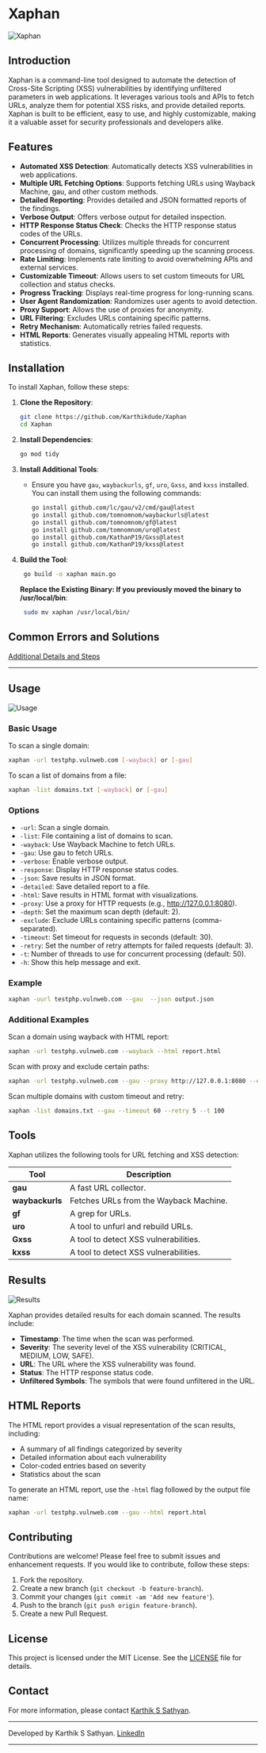 # Xaphan

![Xaphan](Xaphan.jpg)

## Introduction

Xaphan is a command-line tool designed to automate the detection of Cross-Site Scripting (XSS) vulnerabilities by identifying unfiltered parameters in web applications. It leverages various tools and APIs to fetch URLs, analyze them for potential XSS risks, and provide detailed reports. Xaphan is built to be efficient, easy to use, and highly customizable, making it a valuable asset for security professionals and developers alike.

## Features

- **Automated XSS Detection**: Automatically detects XSS vulnerabilities in web applications.
- **Multiple URL Fetching Options**: Supports fetching URLs using Wayback Machine, gau, and other custom methods.
- **Detailed Reporting**: Provides detailed and JSON formatted reports of the findings.
- **Verbose Output**: Offers verbose output for detailed inspection.
- **HTTP Response Status Check**: Checks the HTTP response status codes of the URLs.
- **Concurrent Processing**: Utilizes multiple threads for concurrent processing of domains, significantly speeding up the scanning process.
- **Rate Limiting**: Implements rate limiting to avoid overwhelming APIs and external services.
- **Customizable Timeout**: Allows users to set custom timeouts for URL collection and status checks.
- **Progress Tracking**: Displays real-time progress for long-running scans.
- **User Agent Randomization**: Randomizes user agents to avoid detection.
- **Proxy Support**: Allows the use of proxies for anonymity.
- **URL Filtering**: Excludes URLs containing specific patterns.
- **Retry Mechanism**: Automatically retries failed requests.
- **HTML Reports**: Generates visually appealing HTML reports with statistics.

## Installation

To install Xaphan, follow these steps:

1. **Clone the Repository**:
   ```sh
   git clone https://github.com/Karthikdude/Xaphan
   cd Xaphan
   ```

2. **Install Dependencies**:
   ```sh
   go mod tidy
   ```

3. **Install Additional Tools**:
   - Ensure you have `gau`, `waybackurls`, `gf`, `uro`, `Gxss`, and `kxss` installed. You can install them using the following commands:
     ```sh
     go install github.com/lc/gau/v2/cmd/gau@latest
     go install github.com/tomnomnom/waybackurls@latest
     go install github.com/tomnomnom/gf@latest
     go install github.com/tomnomnom/uro@latest
     go install github.com/KathanP19/Gxss@latest
     go install github.com/KathanP19/kxss@latest
     ```

4. **Build the Tool**:
   ```sh
    go build -o xaphan main.go
   ```
   **Replace the Existing Binary: If you previously moved the binary to /usr/local/bin**:
   ```sh
    sudo mv xaphan /usr/local/bin/
   ```
## Common Errors and Solutions

   [Additional Details and Steps](issues.md)

---

## Usage

![Usage](usage.png)


### Basic Usage

To scan a single domain:
```sh
xaphan -url testphp.vulnweb.com [-wayback] or [-gau]
```

To scan a list of domains from a file:
```sh
xaphan -list domains.txt [-wayback] or [-gau]
```

### Options

- `-url`: Scan a single domain.
- `-list`: File containing a list of domains to scan.
- `-wayback`: Use Wayback Machine to fetch URLs.
- `-gau`: Use gau to fetch URLs.
- `-verbose`: Enable verbose output.
- `-response`: Display HTTP response status codes.
- `-json`: Save results in JSON format.
- `-detailed`: Save detailed report to a file.
- `-html`: Save results in HTML format with visualizations.
- `-proxy`: Use a proxy for HTTP requests (e.g., http://127.0.0.1:8080).
- `-depth`: Set the maximum scan depth (default: 2).
- `-exclude`: Exclude URLs containing specific patterns (comma-separated).
- `-timeout`: Set timeout for requests in seconds (default: 30).
- `-retry`: Set the number of retry attempts for failed requests (default: 3).
- `-t`: Number of threads to use for concurrent processing (default: 50).
- `-h`: Show this help message and exit.

### Example

```sh
xaphan -uurl testphp.vulnweb.com --gau  --json output.json
```

### Additional Examples

Scan a domain using wayback with HTML report:
```sh
xaphan -url testphp.vulnweb.com --wayback --html report.html
```

Scan with proxy and exclude certain paths:
```sh
xaphan -url testphp.vulnweb.com --gau --proxy http://127.0.0.1:8080 --exclude login,admin,static
```

Scan multiple domains with custom timeout and retry:
```sh
xaphan -list domains.txt --gau --timeout 60 --retry 5 --t 100
```

## Tools

Xaphan utilizes the following tools for URL fetching and XSS detection:

| Tool         | Description                                                                 |
|--------------|-----------------------------------------------------------------------------|
| **gau**      | A fast URL collector.                                                         |
| **waybackurls** | Fetches URLs from the Wayback Machine.                                       |
| **gf**       | A grep for URLs.                                                              |
| **uro**      | A tool to unfurl and rebuild URLs.                                           |
| **Gxss**     | A tool to detect XSS vulnerabilities.                                          |
| **kxss**     | A tool to detect XSS vulnerabilities.                                          |

## Results

![Results](results.png)

Xaphan provides detailed results for each domain scanned. The results include:

- **Timestamp**: The time when the scan was performed.
- **Severity**: The severity level of the XSS vulnerability (CRITICAL, MEDIUM, LOW, SAFE).
- **URL**: The URL where the XSS vulnerability was found.
- **Status**: The HTTP response status code.
- **Unfiltered Symbols**: The symbols that were found unfiltered in the URL.

## HTML Reports

The HTML report provides a visual representation of the scan results, including:

- A summary of all findings categorized by severity
- Detailed information about each vulnerability
- Color-coded entries based on severity
- Statistics about the scan

To generate an HTML report, use the `-html` flag followed by the output file name:

```sh
xaphan -url testphp.vulnweb.com --gau --html report.html
```

## Contributing

Contributions are welcome! Please feel free to submit issues and enhancement requests. If you would like to contribute, follow these steps:

1. Fork the repository.
2. Create a new branch (`git checkout -b feature-branch`).
3. Commit your changes (`git commit -am 'Add new feature'`).
4. Push to the branch (`git push origin feature-branch`).
5. Create a new Pull Request.

## License

This project is licensed under the MIT License. See the [LICENSE](LICENSE) file for details.

## Contact

For more information, please contact [Karthik S Sathyan](https://karthik-s-sathyan.vercel.app).

---

Developed by Karthik S Sathyan.  [LinkedIn](https://www.linkedin.com/in/karthik-s-sathyan/)

---


